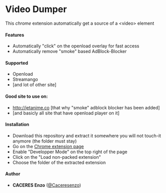 # Video Dumper

This *chrome* extension automatically get a source of a &#x3C;video&#x3E; element 

#### Features

  - Automatically "click" on the openload overlay for fast access
  - Automatically remove "smoke" based AdBlock-Blocker

#### Supported

  - Openload
  - Streamango
  - [and lot of other site]

#### Good site to use on:

  - http://jetanime.co [that why "smoke" adblock blocker has been added]
  - [and basicly all site that have openload player on it]

#### Installation

 - Download this repository and extract it somewhere you will not touch-it anymore (the folder must stay)
 - Go on the [Chrome extension page](chrome://extensions/)
 - Enable "Developper Mode" on the top right of the page
 - Click on the "Load non-packed extension"
 - Choose the folder of the extracted extension

#### Author
  - **CACERES Enzo** ([@Caceresenzo](https://github.com/Caceresenzo/))
